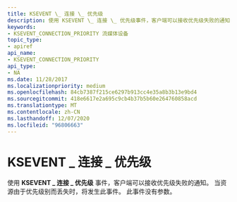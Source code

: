 ```yaml
---
title: KSEVENT \_ 连接 \_ 优先级
description: 使用 KSEVENT \_ 连接 \_ 优先级事件，客户端可以接收优先级失败的通知。 当资源由于优先级别而丢失时，将发生此事件。 此事件没有参数。
keywords:
- KSEVENT_CONNECTION_PRIORITY 流媒体设备
topic_type:
- apiref
api_name:
- KSEVENT_CONNECTION_PRIORITY
api_type:
- NA
ms.date: 11/28/2017
ms.localizationpriority: medium
ms.openlocfilehash: 84cb7387f215ce6297b913cc4e35a8b3b13e9bd4
ms.sourcegitcommit: 418e6617e2a695c9cb4b37b5b60e264760858acd
ms.translationtype: MT
ms.contentlocale: zh-CN
ms.lasthandoff: 12/07/2020
ms.locfileid: "96806663"
---
```

# <a name="ksevent_connection_priority"></a>KSEVENT \_ 连接 \_ 优先级


使用 **KSEVENT \_ 连接 \_ 优先级** 事件，客户端可以接收优先级失败的通知。 当资源由于优先级别而丢失时，将发生此事件。 此事件没有参数。

 

 





